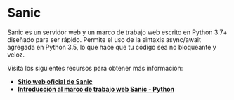 # Sanic

Sanic es un servidor web y un marco de trabajo web escrito en Python 3.7+ diseñado para ser rápido. Permite el uso de la sintaxis async/await agregada en Python 3.5, lo que hace que tu código sea no bloqueante y veloz.

Visita los siguientes recursos para obtener más información:

- **[Sitio web oficial de Sanic](https://sanic.dev/en/)**
- **[Introducción al marco de trabajo web Sanic - Python](https://www.geeksforgeeks.org/introduction-to-sanic-web-framework-python/)**
